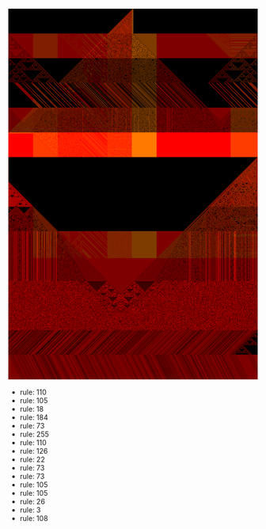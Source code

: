 ![photo](./output.png) 
 * rule: 110
* rule: 105
* rule: 18
* rule: 184
* rule: 73
* rule: 255
* rule: 110
* rule: 126
* rule: 22
* rule: 73
* rule: 73
* rule: 105
* rule: 105
* rule: 26
* rule: 3
* rule: 108
